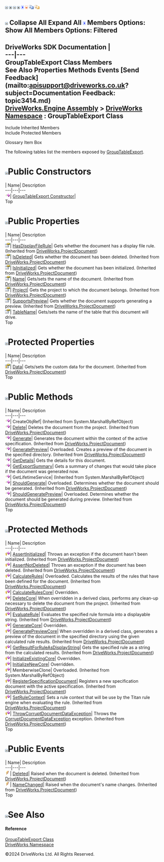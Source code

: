 ![](dotnetimages/collapse.gif) ![](dotnetimages/expand.gif) ![](dotnetimages/collapse.gif) ![](dotnetimages/expand.gif) ![](dotnetimages/drpdown.gif) ![](dotnetimages/drpdown_orange.gif) ![](dotnetimages/copycode.gif) ![](dotnetimages/copycodeHighlight.gif)

![](dotnetimages/collapse.gif) Collapse All Expand All ![](dotnetimages/drpdown.gif) Members Options: Show All  Members Options: Filtered   
---  
DriveWorks SDK Documentation  |   
---|---  
GroupTableExport Class Members   
See Also Properties Methods Events [Send Feedback](mailto:apisupport@driveworks.co.uk?subject=Documentation Feedback: topic3414.md)  
[DriveWorks.Engine Assembly](topic2156.md) > [DriveWorks Namespace](topic2159.md) : GroupTableExport Class  
---  
  
Include Inherited Members    
Include Protected Members  


Glossary Item Box

The following tables list the members exposed by [GroupTableExport](topic3414.md).

# ![](dotnetimages/collapse.gif)Public Constructors

| Name| Description  
---|---|---  
![Public Constructor](dotnetimages/publicConstructor.gif)| [GroupTableExport Constructor](topic3420.md)|   
Top

# ![](dotnetimages/collapse.gif)Public Properties

| Name| Description  
---|---|---  
![Public Property](dotnetimages/publicProperty.gif)| [HasDisplayFileRule](topic4391.md)| Gets whether the document has a display file rule. (Inherited from [DriveWorks.ProjectDocument](topic4356.md))  
![Public Property](dotnetimages/publicProperty.gif)| [IsDeleted](topic4392.md)| Gets whether the document has been deleted. (Inherited from [DriveWorks.ProjectDocument](topic4356.md))  
![Public Property](dotnetimages/publicProperty.gif)| [IsInitialized](topic4393.md)| Gets whether the document has been initialized. (Inherited from [DriveWorks.ProjectDocument](topic4356.md))  
![Public Property](dotnetimages/publicProperty.gif)| [Name](topic4394.md)| Gets/sets the name of the document. (Inherited from [DriveWorks.ProjectDocument](topic4356.md))  
![Public Property](dotnetimages/publicProperty.gif)| [Project](topic4395.md)| Gets the project to which the document belongs. (Inherited from [DriveWorks.ProjectDocument](topic4356.md))  
![Public Property](dotnetimages/publicProperty.gif)| [SupportsPreview](topic4396.md)| Gets whether the document supports generating a preview. (Inherited from [DriveWorks.ProjectDocument](topic4356.md))  
![Public Property](dotnetimages/publicProperty.gif)| [TableName](topic3427.md)| Gets/sets the name of the table that this document will drive.   
Top

# ![](dotnetimages/collapse.gif)Protected Properties

| Name| Description  
---|---|---  
![Protected Property](dotnetimages/protectedProperty.gif)| [Data](topic4390.md)| Gets/sets the custom data for the document. (Inherited from [DriveWorks.ProjectDocument](topic4356.md))  
Top

# ![](dotnetimages/collapse.gif)Public Methods

| Name| Description  
---|---|---  
![Public Method](dotnetimages/publicMethod.gif)| CreateObjRef|  (Inherited from System.MarshalByRefObject)  
![Public Method](dotnetimages/publicMethod.gif)| [Delete](topic4368.md)| Deletes the document from the project. (Inherited from [DriveWorks.ProjectDocument](topic4356.md))  
![Public Method](dotnetimages/publicMethod.gif)| [Generate](topic4372.md)| Generates the document within the context of the active specification. (Inherited from [DriveWorks.ProjectDocument](topic4356.md))  
![Public Method](dotnetimages/publicMethod.gif)| [GeneratePreview](topic4374.md)| Overloaded. Creates a preview of the document in the specified directory. (Inherited from [DriveWorks.ProjectDocument](topic4356.md))  
![Public Method](dotnetimages/publicMethod.gif)| [GetDetails](topic3423.md)| Gets the details for this document.   
![Public Method](dotnetimages/publicMethod.gif)| [GetExportSummary](topic3424.md)| Gets a summary of changes that would take place if the document was generated now.   
![Public Method](dotnetimages/publicMethod.gif)| GetLifetimeService|  (Inherited from System.MarshalByRefObject)  
![Public Method](dotnetimages/publicMethod.gif)| [ShouldGenerate](topic4383.md)| Overloaded. Determines whether the document should be generated. (Inherited from [DriveWorks.ProjectDocument](topic4356.md))  
![Public Method](dotnetimages/publicMethod.gif)| [ShouldGeneratePreview](topic4386.md)| Overloaded. Determines whether the document should be generated during preview. (Inherited from [DriveWorks.ProjectDocument](topic4356.md))  
Top

# ![](dotnetimages/collapse.gif)Protected Methods

| Name| Description  
---|---|---  
![Protected Method](dotnetimages/protectedMethod.gif)| [AssertInitialized](topic4362.md)| Throws an exception if the document hasn't been initialized. (Inherited from [DriveWorks.ProjectDocument](topic4356.md))  
![Protected Method](dotnetimages/protectedMethod.gif)| [AssertNotDeleted](topic4363.md)| Throws an exception if the document has been deleted. (Inherited from [DriveWorks.ProjectDocument](topic4356.md))  
![Protected Method](dotnetimages/protectedMethod.gif)| [CalculateRules](topic4364.md)| Overloaded. Calculates the results of the rules that have been defined for the document. (Inherited from [DriveWorks.ProjectDocument](topic4356.md))  
![Protected Method](dotnetimages/protectedMethod.gif)| [CalculateRulesCore](topic3421.md)| Overridden.   
![Protected Method](dotnetimages/protectedMethod.gif)| [DeleteCore](topic4369.md)| When overridden in a derived class, performs any clean-up necessary to delete the document from the project. (Inherited from [DriveWorks.ProjectDocument](topic4356.md))  
![Protected Method](dotnetimages/protectedMethod.gif)| [EvaluateRule](topic4371.md)| Evaluates the specified rule formula into a displayable string. (Inherited from [DriveWorks.ProjectDocument](topic4356.md))  
![Protected Method](dotnetimages/protectedMethod.gif)| [GenerateCore](topic3422.md)| Overridden.   
![Protected Method](dotnetimages/protectedMethod.gif)| [GeneratePreviewCore](topic4377.md)| When overridden in a derived class, generates a preview of the document in the specified directory using the given calculated rule results. (Inherited from [DriveWorks.ProjectDocument](topic4356.md))  
![Protected Method](dotnetimages/protectedMethod.gif)| [GetResultForRuleAsDisplayString](topic4378.md)| Gets the specified rule as a string from the calculated results. (Inherited from [DriveWorks.ProjectDocument](topic4356.md))  
![Protected Method](dotnetimages/protectedMethod.gif)| [InitializeExistingCore](topic3425.md)| Overridden.   
![Protected Method](dotnetimages/protectedMethod.gif)| [InitializeNewCore](topic3426.md)| Overridden.   
![Protected Method](dotnetimages/protectedMethod.gif)| MemberwiseClone| Overloaded. (Inherited from System.MarshalByRefObject)  
![Protected Method](dotnetimages/protectedMethod.gif)| [RegisterSpecificationDocument](topic4381.md)| Registers a new specification document with the active specification. (Inherited from [DriveWorks.ProjectDocument](topic4356.md))  
![Protected Method](dotnetimages/protectedMethod.gif)| [SetRuleContext](topic4382.md)| Sets a rule context that will be use by the Titan rule engine when evaluating the rule. (Inherited from [DriveWorks.ProjectDocument](topic4356.md))  
![Protected Method](dotnetimages/protectedMethod.gif)| [ThrowCorruptDocumentDataException](topic4389.md)| Throws the [CorruptDocumentDataException](topic2624.md) exception. (Inherited from [DriveWorks.ProjectDocument](topic4356.md))  
Top

# ![](dotnetimages/collapse.gif)Public Events

| Name| Description  
---|---|---  
![Public Event](dotnetimages/publicEvent.gif)| [Deleted](topic4397.md)| Raised when the document is deleted. (Inherited from [DriveWorks.ProjectDocument](topic4356.md))  
![Public Event](dotnetimages/publicEvent.gif)| [NameChanged](topic4398.md)| Raised when the document's name changes. (Inherited from [DriveWorks.ProjectDocument](topic4356.md))  
Top

# ![](dotnetimages/collapse.gif)See Also

#### Reference

[GroupTableExport Class](topic3414.md)   
[DriveWorks Namespace](topic2159.md)

©2024 DriveWorks Ltd. All Rights Reserved.
